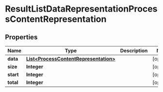# ResultListDataRepresentationProcessContentRepresentation

## Properties
Name | Type | Description | Notes
------------ | ------------- | ------------- | -------------
**data** | [**List&lt;ProcessContentRepresentation&gt;**](ProcessContentRepresentation.md) |  |  [optional]
**size** | **Integer** |  |  [optional]
**start** | **Integer** |  |  [optional]
**total** | **Integer** |  |  [optional]
